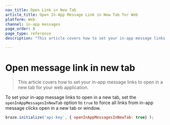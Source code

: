 ```yaml
---
nav_title: Open Link in New Tab
article_title: Open In-App Message Link in New Tab for Web
platform: Web
channel: in-app messages
page_order: 8
page_type: reference
description: "This article covers how to set your in-app message links to open in a new tab for your web application."

---
```


# Open message link in new tab

> This article covers how to set your in-app message links to open in a new tab for your web application.

To set your in-app message links to open in a new tab, set the `openInAppMessagesInNewTab` option to `true` to force all links from in-app message clicks open in a new tab or window.

```javascript
braze.initialize('api-key', { openInAppMessagesInNewTab: true} );
```
